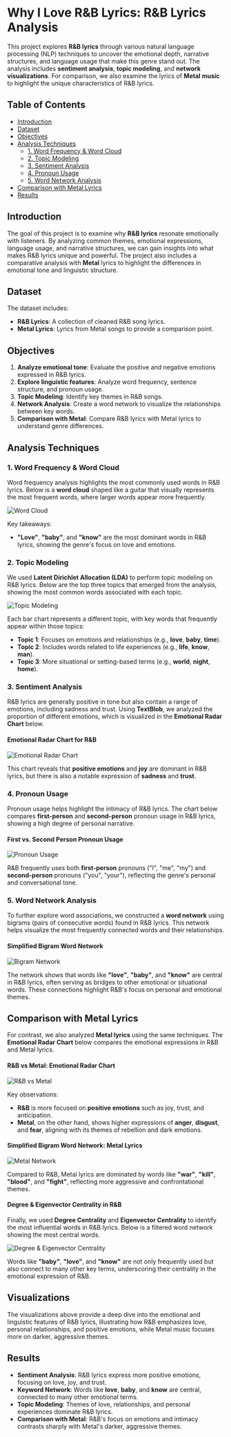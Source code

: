 # Why I Love R&B Lyrics: R&B Lyrics Analysis

This project explores **R&B lyrics** through various natural language processing (NLP) techniques to uncover the emotional depth, narrative structures, and language usage that make this genre stand out. The analysis includes **sentiment analysis**, **topic modeling**, and **network visualizations**. For comparison, we also examine the lyrics of **Metal music** to highlight the unique characteristics of R&B lyrics.

## Table of Contents
- [Introduction](#introduction)
- [Dataset](#dataset)
- [Objectives](#objectives)
- [Analysis Techniques](#analysis-techniques)
  - [1. Word Frequency & Word Cloud](#1-word-frequency--word-cloud)
  - [2. Topic Modeling](#2-topic-modeling)
  - [3. Sentiment Analysis](#3-sentiment-analysis)
  - [4. Pronoun Usage](#4-pronoun-usage)
  - [5. Word Network Analysis](#5-word-network-analysis)
- [Comparison with Metal Lyrics](#comparison-with-metal-lyrics)
- [Results](#results)

## Introduction
The goal of this project is to examine why **R&B lyrics** resonate emotionally with listeners. By analyzing common themes, emotional expressions, language usage, and narrative structures, we can gain insights into what makes R&B lyrics unique and powerful. The project also includes a comparative analysis with **Metal** lyrics to highlight the differences in emotional tone and linguistic structure.

## Dataset
The dataset includes:
- **R&B Lyrics**: A collection of cleaned R&B song lyrics.
- **Metal Lyrics**: Lyrics from Metal songs to provide a comparison point.

## Objectives
1. **Analyze emotional tone**: Evaluate the positive and negative emotions expressed in R&B lyrics.
2. **Explore linguistic features**: Analyze word frequency, sentence structure, and pronoun usage.
3. **Topic Modeling**: Identify key themes in R&B songs.
4. **Network Analysis**: Create a word network to visualize the relationships between key words.
5. **Comparison with Metal**: Compare R&B lyrics with Metal lyrics to understand genre differences.

## Analysis Techniques

### 1. Word Frequency & Word Cloud
Word frequency analysis highlights the most commonly used words in R&B lyrics. Below is a **word cloud** shaped like a guitar that visually represents the most frequent words, where larger words appear more frequently.

![Word Cloud](fig1.png)

Key takeaways:
- **"Love"**, **"baby"**, and **"know"** are the most dominant words in R&B lyrics, showing the genre's focus on love and emotions.

### 2. Topic Modeling
We used **Latent Dirichlet Allocation (LDA)** to perform topic modeling on R&B lyrics. Below are the top three topics that emerged from the analysis, showing the most common words associated with each topic.

![Topic Modeling](fig2.png)

Each bar chart represents a different topic, with key words that frequently appear within those topics:
- **Topic 1**: Focuses on emotions and relationships (e.g., **love**, **baby**, **time**).
- **Topic 2**: Includes words related to life experiences (e.g., **life**, **know**, **man**).
- **Topic 3**: More situational or setting-based terms (e.g., **world**, **night**, **home**).

### 3. Sentiment Analysis
R&B lyrics are generally positive in tone but also contain a range of emotions, including sadness and trust. Using **TextBlob**, we analyzed the proportion of different emotions, which is visualized in the **Emotional Radar Chart** below.

#### Emotional Radar Chart for R&B

![Emotional Radar Chart](fig3.png)

This chart reveals that **positive emotions** and **joy** are dominant in R&B lyrics, but there is also a notable expression of **sadness** and **trust**.

### 4. Pronoun Usage
Pronoun usage helps highlight the intimacy of R&B lyrics. The chart below compares **first-person** and **second-person** pronoun usage in R&B lyrics, showing a high degree of personal narrative. 

#### First vs. Second Person Pronoun Usage

![Pronoun Usage](fig6.png)

R&B frequently uses both **first-person** pronouns ("I", "me", "my") and **second-person** pronouns ("you", "your"), reflecting the genre's personal and conversational tone.

### 5. Word Network Analysis
To further explore word associations, we constructed a **word network** using bigrams (pairs of consecutive words) found in R&B lyrics. This network helps visualize the most frequently connected words and their relationships.

#### Simplified Bigram Word Network

![Bigram Network](fig7.png)

The network shows that words like **"love"**, **"baby"**, and **"know"** are central in R&B lyrics, often serving as bridges to other emotional or situational words. These connections highlight R&B's focus on personal and emotional themes.

## Comparison with Metal Lyrics
For contrast, we also analyzed **Metal lyrics** using the same techniques. The **Emotional Radar Chart** below compares the emotional expressions in R&B and Metal lyrics.

#### R&B vs Metal: Emotional Radar Chart

![R&B vs Metal](fig4.png)

Key observations:
- **R&B** is more focused on **positive emotions** such as joy, trust, and anticipation.
- **Metal**, on the other hand, shows higher expressions of **anger**, **disgust**, and **fear**, aligning with its themes of rebellion and dark emotions.

#### Simplified Bigram Word Network: Metal Lyrics

![Metal Network](fig8.png)

Compared to R&B, Metal lyrics are dominated by words like **"war"**, **"kill"**, **"blood"**, and **"fight"**, reflecting more aggressive and confrontational themes.

#### Degree & Eigenvector Centrality in R&B

Finally, we used **Degree Centrality** and **Eigenvector Centrality** to identify the most influential words in R&B lyrics. Below is a filtered word network showing the most central words.

![Degree & Eigenvector Centrality](fig9.png)

Words like **"baby"**, **"love"**, and **"know"** are not only frequently used but also connect to many other key terms, underscoring their centrality in the emotional expression of R&B.

## Visualizations
The visualizations above provide a deep dive into the emotional and linguistic features of R&B lyrics, illustrating how R&B emphasizes love, personal relationships, and positive emotions, while Metal music focuses more on darker, aggressive themes.

## Results
- **Sentiment Analysis**: R&B lyrics express more positive emotions, focusing on love, joy, and trust.
- **Keyword Network**: Words like **love**, **baby**, and **know** are central, connected to many other emotional terms.
- **Topic Modeling**: Themes of love, relationships, and personal experiences dominate R&B lyrics.
- **Comparison with Metal**: R&B's focus on emotions and intimacy contrasts sharply with Metal's darker, aggressive themes.


